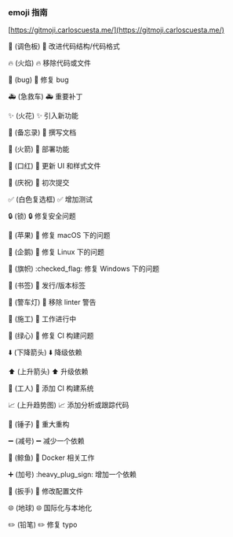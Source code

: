 ### emoji 指南

[https://gitmoji.carloscuesta.me/](https://gitmoji.carloscuesta.me/)

:art: (调色板) :art: 改进代码结构/代码格式

:fire: (火焰) :fire: 移除代码或文件

:bug: (bug) :bug: 修复 bug

:ambulance: (急救车) :ambulance: 重要补丁

:sparkles: (火花) :sparkles: 引入新功能

:memo: (备忘录) :memo: 撰写文档

:rocket: (火箭) :rocket: 部署功能

:lipstick: (口红) :lipstick: 更新 UI 和样式文件

:tada: (庆祝) :tada: 初次提交

:white_check_mark: (白色复选框) :white_check_mark: 增加测试

:lock: (锁) :lock: 修复安全问题

:apple: (苹果) :apple: 修复 macOS 下的问题

:penguin: (企鹅) :penguin: 修复 Linux 下的问题

:checkered_flag: (旗帜) :checked_flag: 修复 Windows 下的问题

:bookmark: (书签) :bookmark: 发行/版本标签

:rotating_light: (警车灯) :rotating_light: 移除 linter 警告

:construction: (施工) :construction: 工作进行中

:green_heart: (绿心) :green_heart: 修复 CI 构建问题

:arrow_down: (下降箭头) :arrow_down: 降级依赖

:arrow_up: (上升箭头) :arrow_up: 升级依赖

:construction_worker: (工人) :construction_worker: 添加 CI 构建系统

:chart_with_upwards_trend: (上升趋势图) :chart_with_upwards_trend: 添加分析或跟踪代码

:hammer: (锤子) :hammer: 重大重构

:heavy_minus_sign: (减号) :heavy_minus_sign: 减少一个依赖

:whale: (鲸鱼) :whale: Docker 相关工作

:heavy_plus_sign: (加号) :heavy_plug_sign: 增加一个依赖

:wrench: (扳手) :wrench: 修改配置文件

:globe_with_meridians: (地球) :globe_with_meridians: 国际化与本地化

:pencil2: (铅笔) :pencil2: 修复 typo